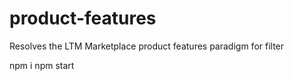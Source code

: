 # product-features
Resolves the LTM Marketplace product features paradigm for filter

npm i
npm start
